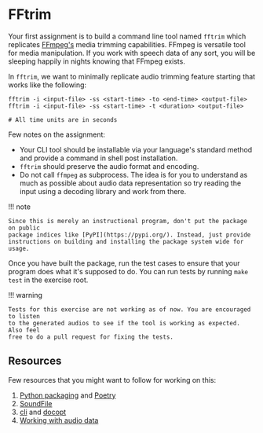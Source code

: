 # FFtrim

Your first assignment is to build a command line tool named `fftrim` which
replicates [FFmpeg's](https://ffmpeg.org/) media trimming capabilities. FFmpeg
is versatile tool for media manipulation. If you work with speech data of any
sort, you will be sleeping happily in nights knowing that FFmpeg exists.

In `fftrim`, we want to minimally replicate audio trimming feature starting that
works like the following:

``` shell
fftrim -i <input-file> -ss <start-time> -to <end-time> <output-file>
fftrim -i <input-file> -ss <start-time> -t <duration> <output-file>

# All time units are in seconds
```

Few notes on the assignment:

- Your CLI tool should be installable via your language's standard method and
  provide a command in shell post installation.
- `fftrim` should preserve the audio format and encoding.
- Do not call `ffmpeg` as subprocess. The idea is for you to understand as much
  as possible about audio data representation so try reading the input using a
  decoding library and work from there.

!!! note

    Since this is merely an instructional program, don't put the package on public
    package indices like [PyPI](https://pypi.org/). Instead, just provide
    instructions on building and installing the package system wide for usage.

Once you have built the package, run the test cases to ensure that your program
does what it's supposed to do. You can run tests by running `make test` in the
exercise root.

!!! warning

    Tests for this exercise are not working as of now. You are encouraged to listen
    to the generated audios to see if the tool is working as expected. Also feel
    free to do a pull request for fixing the tests.

## Resources
Few resources that you might want to follow for working on this:

1. [Python packaging](https://packaging.python.org/) and
   [Poetry](https://python-poetry.org/)
2. [SoundFile](https://pysoundfile.readthedocs.io/en/latest/)
3. [cli](https://github.com/urfave/cli) and [docopt](http://docopt.org/)
4. [Working with audio data](https://outline.vernacular.ai/doc/working-with-audio-5gKrlodN8s)
